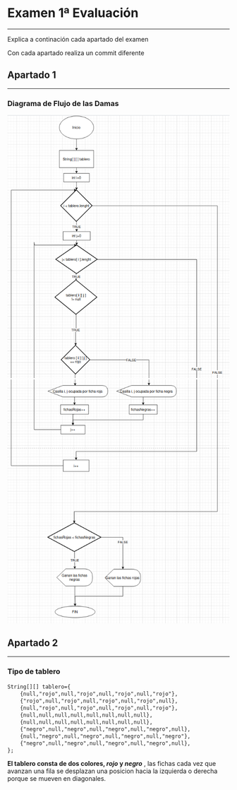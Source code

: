 # Examen 1ª Evaluación

---

Explica a continación cada apartado del examen

Con cada apartado realiza un commit diferente 


## Apartado 1  

---
### Diagrama de Flujo de las Damas  
![diagrama1.png](imgs/diagrama1.png)
![diagrama2.png](imgs/diagrama2.png)

## Apartado 2

---

### Tipo de tablero

```
String[][] tablero={
    {null,"rojo",null,"rojo",null,"rojo",null,"rojo"},
    {"rojo",null,"rojo",null,"rojo",null,"rojo",null},
    {null,"rojo",null,"rojo",null,"rojo",null,"rojo"},
    {null,null,null,null,null,null,null,null},
    {null,null,null,null,null,null,null,null},
    {"negro",null,"negro",null,"negro",null,"negro",null},
    {null,"negro",null,"negro",null,"negro",null,"negro"},
    {"negro",null,"negro",null,"negro",null,"negro",null},
};
```
**El tablero consta de dos colores, *rojo* y *negro***
, las fichas cada vez que avanzan una fila se desplazan una
posicion hacia la izquierda o derecha
porque se mueven en diagonales.
